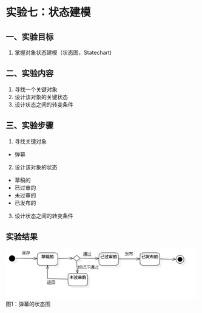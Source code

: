 # 实验七：状态建模  

## 一、实验目标  

1. 掌握对象状态建模（状态图，Statechart)  

## 二、实验内容  

1. 寻找一个关键对象  
2. 设计该对象的关键状态  
3. 设计状态之间的转变条件  

## 三、实验步骤  

1. 寻找关键对象
- 弹幕  
2. 设计该对象的状态
- 草稿的  
- 已过审的  
- 未过审的  
- 已发布的  
3. 设计状态之间的转变条件  


## 实验结果 

![弹幕状态图](./StatechartDiagram1.jpg)  
图1：弹幕的状态图  
